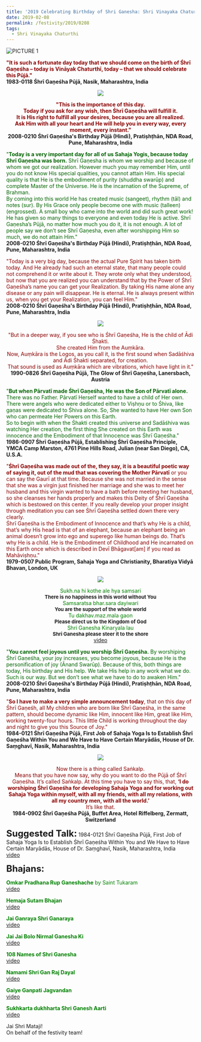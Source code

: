 ```yaml
---
title: '2019 Celebrating Birthday of Shri Ganesha: Shri Vinayaka Chaturthi'
date: 2019-02-08
permalink: /festivity/2019/0208
tags:
  - Shri Vinayaka Chaturthi
---
```


![PICTURE 1](/images/image1.png)

<p>
<font color="DarkRed"><b>"It is such a fortunate day today that we should come on the birth of Śhrī Gaṇeśha – today is Vināyak Chaturthī, today – that we should celebrate this Pūjā."</b></font><br>
<b>1983-0118 Śhrī Gaṇeśha Pūjā, Nasik, Maharashtra, India</b>
</p>

<div style="text-align: center"><img src="/images/image123.png" /></div>

<p style="text-align:center;">
<font color="DarkRed"><b>"This is the importance of this day.<br>
Today if you ask for any wish, then Śhrī Gaṇeśha will fulfill it.<br> 
It is His right to fulfill all your desires, because you are all realized.<br>
Ask Him with all your heart and He will help you in every way, every moment, every instant."</b></font><br>
<b>2008-0210 Śhrī Gaṇeśha's Birthday Pūjā (Hindi), Pratiṣhṭhān, NDA Road, Pune, Maharashtra, India</b>
</p>

<p>
<font color="DarkGreen">"<b>Today is a very important day for all of us Sahaja Yogis, because today Shrī Gaṇesha was born.</b> Shrī Gaṇesha is whom we worship and because of whom we got our realization. However much you may remember Him, until you do not know His special qualities, you cannot attain Him. His special quality is that He is the embodiment of purity (shuddha swarūp) and complete Master of the Universe. He is the incarnation of the Supreme, of Brahman.<br>
By coming into this world He has created music (sangeet), rhythm (tāl) and notes (sur). By His Grace only people become one with music (talleen)(engrossed). A small boy who came into the world and did such great work! He has given so many things to everyone and even today He is active. Shrī Gaṇesha’s Pūjā, no matter how much you do it, it is not enough. A lot of people say we don’t see Shrī Gaṇesha, even after worshipping Him so much, we do not attain Him."</font><br>
<b>2008-0210 Śhrī Gaṇeśha's Birthday Pūjā (Hindi), Pratiṣhṭhān, NDA Road, Pune, Maharashtra, India</b>
</p>

<p>
<font color="DarkRed">"Today is a very big day, because the actual Pure Spirit has taken birth today. And He already had such an eternal state, that many people could not comprehend it or write about it. They wrote only what they understood, but now that you are realized you can understand that by the Power of Śhrī Gaṇeśha’s name you can get your Realization. By taking His name alone any disease or any pain will disappear. He is eternal. He is always present within us, when you get your Realization, you can feel Him."</font><br>
<b>2008-0210 Śhrī Gaṇeśha's Birthday Pūjā (Hindi), Pratiṣhṭhān, NDA Road, Pune, Maharashtra, India</b>
</p>

<div style="text-align: center"><img src="/images/image124.png" /></div>

<p style="text-align:center;">
<font color="DarkRed">"But in a deeper way, if you see who is Śhrī Gaṇeśha, He is the child of Ādi Śhakti.<br> 
She created Him from the Auṃkāra.<br> 
Now, Auṃkāra is the Logos, as you call it, is the first sound when Sadāśhiva and Ādi Śhakti separated, for creation.<br> 
That sound is used as Auṃkāra which are vibrations, which have light in it."</font><br>
<b>1990-0826 Śhrī Gaṇeśha Pūjā, The Glow of Śhrī Gaṇeśha, Lanersbach, Austria</b>
</p>

<p>
<font color="DarkGreen">"<b>But when Pārvatī made Śhrī Gaṇeśha, He was the Son of Pārvatī alone.</b> There was no Father. Pārvatī Herself wanted to have a child of Her own. There were angels who were dedicated either to Viṣhṇu or to Śhiva, like gaṇas were dedicated to Śhiva alone. So, She wanted to have Her own Son who can permeate Her Powers on this Earth.<br>
So to begin with when the Śhakti created this universe and Sadāśhiva was watching Her creation, the first thing She created on this Earth was innocence and the Embodiment of that Innocence was Śhrī Gaṇeśha."</font><br>
<b>1986-0907 Śhrī Gaṇeśha Pūjā, Establishing Śhrī Gaṇeśha Principle, YMCA Camp Marston, 4761 Pine Hills Road, Julian (near San Diego), CA, U.S.A.</b>
</p>

<p>
<font color="DarkRed">"<b>Śhrī Gaṇeśha was made out of the, they say, it is a beautiful poetic way of saying it, out of the mud that was covering the Mother Pārvatī</b> or you can say the Gaurī at that time. Because she was not married in the sense that she was a virgin just finished her marriage and she was to meet her husband and this virgin wanted to have a bath before meeting her husband, so she cleanses her hands properly and makes this Deity of Śhrī Gaṇeśha which is bestowed on this center. If you really develop your proper insight through meditation you can see Śhrī Gaṇeśha settled down there very clearly.<br>
Śhrī Gaṇeśha is the Embodiment of Innocence and that’s why He is a child, that’s why His head is that of an elephant, because an elephant being an animal doesn’t grow into ego and superego like human beings do. That’s why He is a child. He is the Embodiment of Childhood and He incarnated on this Earth once which is described in Devī Bhāgavat[am] if you read as Mahāviṣhṇu."</font><br>
<b>1979-0507 Public Program, Sahaja Yoga and Christianity, Bharatiya Vidyā Bhavan, London, UK</b>
</p>

<div style="text-align: center"><img src="/images/image125.png" /></div>

<p style="text-align:center;">
<font color="green">Sukh.na hi kothe ale hya samsari</font><br>
<font size="-1"><b>There is no happiness in this world without You</b></font><br>
<font color="green">Samsaratsa bhar.sara dayiwari</font><br>
<font size="-1"><b>You are the support of the whole world</b></font><br>
<font color="green">Tu dakhav.maz.mala gaon</font><br>
<font size="-1"><b>Please direct us to the Kingdom of God</b></font><br>
<font color="green">Shri Ganesha Kinaryala lau</font><br>
<font size="-1"><b>Shri Ganesha please steer it to the shore</b></font><br>	
<a href="https://www.youtube.com/watch?v=1ZZ57Fxd79Q">video</a>
</p>

<p>
<font color="DarkGreen">"<b>You cannot feel joyous until you worship Śhrī Gaṇeśha.</b> By worshiping Śhrī Gaṇeśha, your joy increases, you become joyous, because He is the personification of joy (Ānand Swarūp). Because of this, both things are today, His birthday and His help. We take His help in any work what we do. Such is our way. But we don’t see what we have to do to awaken Him."</font><br>
<b>2008-0210 Śhrī Gaṇeśha's Birthday Pūjā (Hindi), Pratiṣhṭhān, NDA Road, Pune, Maharashtra, India</b>
</p>

<p>
<font color="DarkRed">"<b>So I have to make a very simple announcement today</b>, that on this day of Śhrī Gaṇeśh, all My children who are born like Śhrī Gaṇeśha, in the same pattern, should become dynamic like Him, innocent like Him, great like Him, working twenty-four hours. This little Child is working throughout the day and night to give you this Source of Joy."</font><br>
<b>1984-0121 Śhrī Gaṇeśha Pūjā, First Job of Sahaja Yoga Is to Establish Śhrī Gaṇeśha Within You and We Have to Have Certain Maryādās, House of Dr. Saṃghavī, Nasik, Maharashtra, India</b>
</p>

<div style="text-align: center"><img src="/images/image126.png" /></div>

<p style="text-align:center;">
<font color="DarkRed">Now there is a thing called Saṅkalp.<br>
Means that you have now say, why do you want to do the Pūjā of Śhrī Gaṇeśha. It’s called Saṅkalp. At this time you have to say this, that, 
<b>‘I do worshiping Śhrī Gaṇeśha for developing Sahaja Yoga and for working out Sahaja Yoga within myself, with all my friends, with all my relations, with all my country men, with all the world.’</b><br>
It’s like that.</font><br>
<b>1984-0902 Śhrī Gaṇeśha Pūjā, Buffet Area, Hotel Riffelberg, Zermatt, Switzerland</b><br>
</p>

<font size="+2"><b>Suggested Talk:</b></font> 1984-0121 Śhrī Gaṇeśha Pūjā, First Job of Sahaja Yoga Is to Establish Śhrī Gaṇeśha Within You and We Have to Have Certain Maryādās, House of Dr. Saṃghavī, Nasik, Maharashtra, India<br><a href="https://youtu.be/nPVRRLo7IZY"> video</a><br>

<font size="+2"><b>Bhajans:</b></font>

<p>
<font color="green"><b>Omkar Pradhana Rup Ganeshache</b> by Saint Tukaram</font><br>
<a href="https://www.youtube.com/watch?v=ks7SUsrbB-c"> video</a><br>
</p>

<p>
<font color="green"><b>Hemaja Sutam Bhajan</b></font><br>
<a href="https://www.youtube.com/watch?v=mGvUq8-ebXo">video</a>
</p>

<p>
<font color="green"><b>Jai Ganraya Shri Ganaraya</b></font><br>
<a href="https://www.youtube.com/watch?v=0dit4be9pK0">video</a>
</p>
 
<p>
<font color="green"><b>Jai Jai Bolo Nirmal Ganesha Ki</b></font><br>
<a href="https://www.youtube.com/watch?v=9r2eVWLg4mo">video</a> 
</p>

<p>
<font color="green"><b>108 Names of Shri Ganesha</b></font><br>
<a href="https://www.youtube.com/watch?v=LEoMVTD6Zuc">video</a> 
</p>

<p>
<font color="green"><b>Namami Shri Gan Raj Dayal</b></font><br>
<a href="https://www.youtube.com/watch?v=K1R54Pk7-70">video</a> 
</p>

<p>
<font color="green"><b>Gaiye Ganpati Jagvandan</b></font><br>
<a href="https://www.youtube.com/watch?v=ilY4PAguS6A">video</a> 
</p>

<p>
<font color="green"><b>Sukhkarta dukhharta Shri Ganesh Aarti</b></font><br>
<a href="https://www.youtube.com/watch?v=HNv44APLhL8&list=PL8E57180C36478F98&index=2">video</a> 
</p>

Jai Shri Mataji!<br>
On behalf of the festivity team!